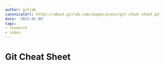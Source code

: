 ```yaml
---
author: gitlab
canonicalUrl: https://about.gitlab.com/images/press/git-cheat-sheet.pdf
date: '2023-01-09'
tags:
- research
- inbox
---
```


# Git Cheat Sheet